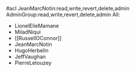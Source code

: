 #acl JeanMarcNotin:read,write,revert,delete,admin AdminGroup:read,write,revert,delete,admin All:
 * LionelElieMamane
 * MiladNiqui
 * [[RussellOConnor]]
 * JeanMarcNotin
 * HugoHerbelin
 * JeffVaughan
 * PierreLetouzey
